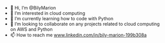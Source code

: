 - 👋 Hi, I’m @BilyMarion
- 👀 I’m interested in cloud computing
- 🌱 I’m currently learning how to code with Python
- 💞️ I’m looking to collaborate on any projects related to cloud computing on AWS and Python
- 📫 How to reach me www.linkedin.com/in/bily-marion-199b308a

<!---
BilyMarion/BilyMarion is a ✨ special ✨ repository because its `README.md` (this file) appears on your GitHub profile.
You can click the Preview link to take a look at your changes.
--->
